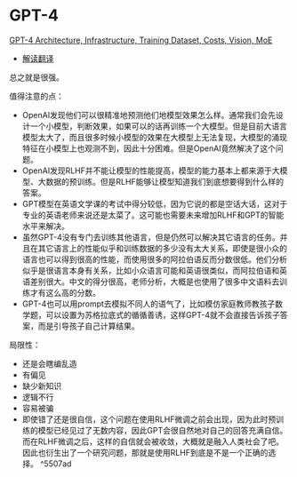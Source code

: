 # GPT-4

[GPT-4 Architecture, Infrastructure, Training Dataset, Costs, Vision, MoE](../../../../../Attachments/4.%20Artificial%20intelligence/3.%20Applications/Large%20language%20model/Models/GPT/GPT-4/IMG-20240910115137334.pdf)
- [解读翻译](https://mp.weixin.qq.com/s/kOIoLc9nZDuM-bpNfHvW-A)

总之就是很强。

值得注意的点：

- OpenAI发现他们可以很精准地预测他们地模型效果怎么样。通常我们会先设计一个小模型，判断效果，如果可以的话再训练一个大模型。但是目前大语言模型太大了，而且很多时候小模型的效果在大模型上无法复现，大模型的涌现特征在小模型上也观测不到，因此十分困难。但是OpenAI竟然解决了这个问题。
- OpenAI发现RLHF并不能让模型的性能提高，模型的能力基本上都来源于大模型、大数据的预训练。但是RLHF能够让模型知道我们到底想要得到什么样的答案。
- GPT模型在英语文学课的考试中得分较低，因为它说的都是空话大话，这对于专业的英语老师来说还是太菜了。这可能也需要未来增加RLHF和GPT的智能水平来解决。
- 虽然GPT-4没有专门去训练其他语言，但是仍然可以解决其它语言的任务。并且在其它语言上的性能似乎和训练数据的多少没有太大关系，即使是很小众的语言也可以得到很高的性能，而使用很多的阿拉伯语反而分数很低。他们分析似乎是很语言本身有关系，比如小众语言可能和英语很类似，而阿拉伯语和英语差别很大。中文的得分很高，老师分析，大概是也使用了很多中文语料去训练才有这么高的分数。
- GPT-4也可以用prompt去模拟不同人的语气了，比如模仿家庭教师教孩子数学题，可以设置为苏格拉底式的循循善诱，这样GPT-4就不会直接告诉孩子答案，而是引导孩子自己计算结果。

局限性：

- 还是会瞎编乱造
- 有偏见
- 缺少新知识
- 逻辑不行
- 容易被骗
- 即使错了还是很自信，这个问题在使用RLHF微调之前会出现，因为此时预训练的模型已经见过了无数内容，因此GPT会很自然地对自己的回答充满自信。而在RLHF微调之后，这样的自信就会被收敛，大概就是融入人类社会了吧。因此也衍生出了一个研究问题，那就是使用RLHF到底是不是一个正确的选择。 ^5507ad




